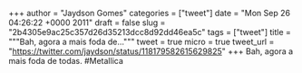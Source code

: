 
+++
author = "Jaydson Gomes"
categories = ["tweet"]
date = "Mon Sep 26 04:26:22 +0000 2011"
draft = false
slug = "2b4305e9ac25c357d26d35213dcc8d92dd46ea5c"
tags = ["tweet"]
title = """Bah, agora a mais foda de..."""
tweet = true
micro = true
tweet_url = "https://twitter.com/jaydson/status/118179582615629825"
+++
Bah, agora a mais foda de todas. #Metallica
